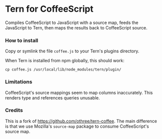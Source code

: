 Tern for CoffeeScript
=====================

Compiles CoffeeScript to JavaScript with a source map, feeds the
JavaScript to Tern, then maps the results back to CoffeeScript source.

### How to install

Copy or symlink the file `coffee.js` to your Tern's plugins directory.

When Tern is installed from npm globally, this should work:

```
cp coffee.js /usr/local/lib/node_modules/tern/plugin/
```

### Limitations

CoffeeScript's source mappings seem to map columns inaccurately. This
renders type and references queries unusable.

### Credits

This is a fork of https://github.com/othree/tern-coffee. The main
difference is that we use Mozilla's `source-map` package to consume
CoffeeScript's source map.
